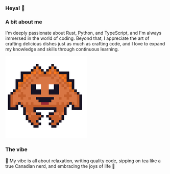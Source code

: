 ### Heya! 👋

### A bit about me

I'm deeply passionate about Rust, Python, and TypeScript, and I'm always immersed in the world of coding. Beyond that, I appreciate the art of crafting delicious dishes just as much as crafting code, and I love to expand my knowledge and skills through continuous learning.


![dancing_rust](./public/dancing-rust.gif)

### The vibe

:panda_face: My vibe is all about relaxation, writing quality code, sipping on tea like a true Canadian nerd, and embracing the joys of life 🍵

